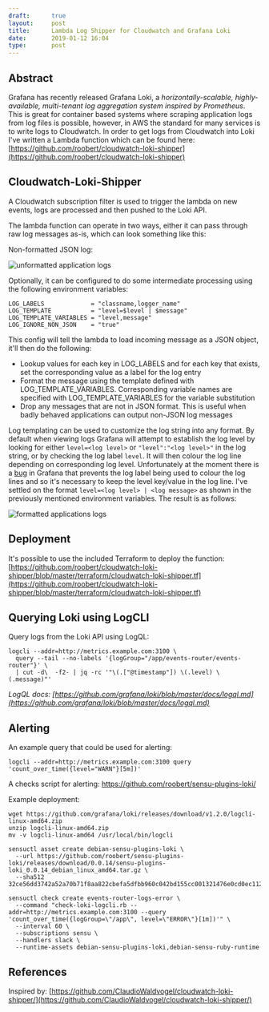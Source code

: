 ```yaml
---
draft:      true
layout:     post
title:      Lambda Log Shipper for Cloudwatch and Grafana Loki
date:       2019-01-12 16:04
type:       post
---
```


## Abstract

Grafana has recently released Grafana Loki, a _horizontally-scalable, highly-available, multi-tenant log aggregation system inspired by Prometheus_. This is great for container based systems where scraping application logs from log files is possible, however, in AWS the standard for many services is to write logs to Cloudwatch. In order to get logs from Cloudwatch into Loki I've written a Lambda function which can be found here: [https://github.com/roobert/cloudwatch-loki-shipper](https://github.com/roobert/cloudwatch-loki-shipper)

## Cloudwatch-Loki-Shipper

A Cloudwatch subscription filter is used to trigger the lambda on new events, logs are processed and then pushed to the Loki API.

The lambda function can operate in two ways, either it can pass through raw log messages as-is, which can look something like this:

Non-formatted JSON log:
<p><img src="https://raw.githubusercontent.com/roobert/roobert.github.io/master/images/loki01.png" alt="unformatted application logs" /></p>

Optionally, it can be configured to do some intermediate processing using the following environment variables:
```
LOG_LABELS             = "classname,logger_name"
LOG_TEMPLATE           = "level=$level | $message"
LOG_TEMPLATE_VARIABLES = "level,message"
LOG_IGNORE_NON_JSON    = "true"
```

This config will tell the lambda to load incoming message as a JSON object, it'll then do the following:

* Lookup values for each key in LOG_LABELS and for each key that exists, set the corresponding value as a label for the log entry
* Format the message using the template defined with LOG_TEMPLATE_VARIABLES. Corresponding variable names are specified with LOG_TEMPLATE_VARIABLES for the variable substitution
* Drop any messages that are not in JSON format. This is useful when badly behaved applications can output non-JSON log messages

Log templating can be used to customize the log string into any format. By default when viewing logs Grafana will attempt to establish the log level by looking for either `level=<log level>` or `"level":"<log level>"` in the log string, or by checking the log label `level`. It will then colour the log line depending on corresponding log level. Unfortunately at the moment there is a [bug](https://github.com/grafana/grafana/issues/21112) in Grafana that prevents the log label being used to colour the log lines and so it's necessary to keep the level key/value in the log line. I've settled on the format `level=<log level> | <log message>` as shown in the previously mentioned environment variables. The result is as follows:
<p><img src="https://raw.githubusercontent.com/roobert/roobert.github.io/master/images/loki02.png" alt="formatted applications logs" /></p>

## Deployment

It's possible to use the included Terraform to deploy the function: [https://github.com/roobert/cloudwatch-loki-shipper/blob/master/terraform/cloudwatch-loki-shipper.tf](https://github.com/roobert/cloudwatch-loki-shipper/blob/master/terraform/cloudwatch-loki-shipper.tf)

## Querying Loki using LogCLI

Query logs from the Loki API using LogQL:
```
logcli --addr=http://metrics.example.com:3100 \
  query --tail --no-labels '{logGroup="/app/events-router/events-router"}' \
  | cut -d\  -f2- | jq -rc '"\(.["@timestamp"]) \(.level) \(.message)"'
```

  _LogQL docs: [https://github.com/grafana/loki/blob/master/docs/logql.md](https://github.com/grafana/loki/blob/master/docs/logql.md)_

## Alerting

An example query that could be used for alerting:
```
logcli --addr=http://metrics.example.com:3100 query 'count_over_time({level="WARN"}[5m])'
```

A checks script for alerting: https://github.com/roobert/sensu-plugins-loki/

Example deployment:
```
wget https://github.com/grafana/loki/releases/download/v1.2.0/logcli-linux-amd64.zip
unzip logcli-linux-amd64.zip
mv -v logcli-linux-amd64 /usr/local/bin/logcli

sensuctl asset create debian-sensu-plugins-loki \
  --url https://github.com/roobert/sensu-plugins-loki/releases/download/0.0.14/sensu-plugins-loki_0.0.14_debian_linux_amd64.tar.gz \
  --sha512 32ce56dd3742a52a70b71f8aa822cbefa5dfbb960c042bd155cc001321476e0cd0ec112420ec1638d66e7c8c5b5f3ff7cd2cb1219afaedcdfac2874f12016965

sensuctl check create events-router-logs-error \
  --command "check-loki-logcli.rb --addr=http://metrics.example.com:3100 --query 'count_over_time({logGroup=\"/app\", level=\"ERROR\"}[1m])'" \
  --interval 60 \
  --subscriptions sensu \
  --handlers slack \
  --runtime-assets debian-sensu-plugins-loki,debian-sensu-ruby-runtime
```

## References

Inspired by: [https://github.com/ClaudioWaldvogel/cloudwatch-loki-shipper/](https://github.com/ClaudioWaldvogel/cloudwatch-loki-shipper/)
